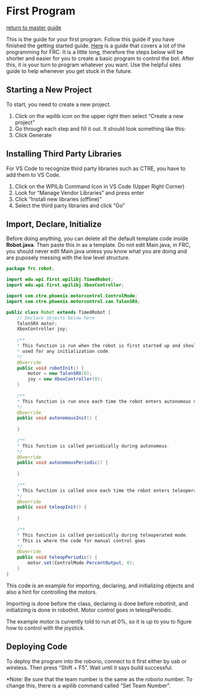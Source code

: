 # First Program

[return to master guide](https://github.com/TASRobotics/master-guide/blob/master/README.md)

This is the guide for your first program. Follow this guide if you have finished the getting started guide. [Here](https://docs.wpilib.org/en/latest/index.html) is a guide that covers a lot of the programming for FRC. It is a little long, therefore the steps below will be shorter and easier for you to create a basic program to control the bot. After this, it is your turn to program whatever you want. Use the helpful sites guide to help whenever you get stuck in the future.

## Starting a New Project

To start, you need to create a new project. 

1. Click on the wpilib icon on the upper right then select “Create a new project”
2. Go through each step and fill it out. It should look something like this:
3. Click Generate

## Installing Third Party Libraries

For VS Code to recognize third party libraries such as CTRE, you have to add them to VS Code.

1. Click on the WPILib Command Icon in VS Code (Upper Right Corner)
2. Look for “Manage Vendor Libraries” and press enter
3. Click “Install new libraries (offline)”
4. Select the third party libraries and click “Go”

## Import, Declare, Initialize

Before doing anything, you can delete all the default template code inside **Robot.java**. Then paste this in as a template. Do not edit Main.java, in FRC, you should never edit Main.java unless you know what you are doing and are puposely messing with the low level structure.

```java
package frc.robot;

import edu.wpi.first.wpilibj.TimedRobot;
import edu.wpi.first.wpilibj.XboxController;

import com.ctre.phoenix.motorcontrol.ControlMode;
import com.ctre.phoenix.motorcontrol.can.TalonSRX;

public class Robot extends TimedRobot {
	// Declare objects below here
	TalonSRX motor;
	XboxController joy;
	
	/**
	* This function is run when the robot is first started up and should be
	* used for any initialization code.
	*/
	@Override
	public void robotInit() {
		motor = new TalonSRX(0);
		joy = new XboxController(0);
	}
	
	/**
	* This function is run once each time the robot enters autonomous mode.
	*/
	@Override
	public void autonomousInit() {
		
	}
	
	/**
	* This function is called periodically during autonomous.
	*/
	@Override
	public void autonomousPeriodic() {
		
	}
	
	/**
	* This function is called once each time the robot enters teleoperated mode.
	*/
	@Override
	public void teleopInit() {
	
	}
	
	/**
	* This function is called periodically during teleoperated mode.
	* This is where the code for manual control goes
	*/
	@Override
	public void teleopPeriodic() {
		motor.set(ControlMode.PercentOutput, 0);
	}
}
```

This code is an example for importing, declaring, and initializing objects and also a hint for controlling the motors.

Importing is done before the class, declaring is done before robotInit, and initializing is done in robotInit. Motor control goes in teleopPeriodic.

The example motor is currently told to run at 0%, so it is up to you to figure how to control with the joystick.

## Deploying Code

To deploy the program into the roborio, connect to it first either by usb or wireless. Then press “Shift + F5”. Wait until it says build successful.

*Note: Be sure that the team number is the same as the roborio number. To change this, there is a wpilib command called “Set Team Number”.
